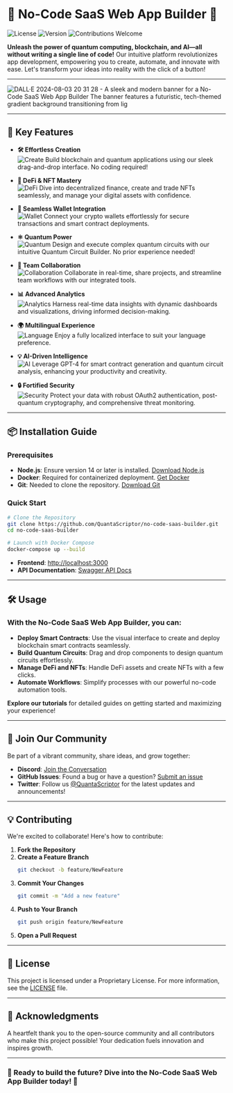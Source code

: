 
# 🚀 No-Code SaaS Web App Builder 🌟

![License](https://img.shields.io/badge/license-Proprietary-blue.svg)
![Version](https://img.shields.io/badge/version-1.0.0-brightgreen.svg)
![Contributions Welcome](https://img.shields.io/badge/contributions-welcome-orange.svg)

**Unleash the power of quantum computing, blockchain, and AI—all without writing a single line of code!** Our intuitive platform revolutionizes app development, empowering you to create, automate, and innovate with ease. Let's transform your ideas into reality with the click of a button!

---

![DALL·E 2024-08-03 20 31 28 - A sleek and modern banner for a No-Code SaaS Web App Builder  The banner features a futuristic, tech-themed gradient background transitioning from lig](https://github.com/user-attachments/assets/d2a26517-f9a2-42d7-b932-5094142b7682)


---

## 🌟 Key Features

- **🛠 Effortless Creation**  
  ![Create](https://img.shields.io/badge/-Create-green) Build blockchain and quantum applications using our sleek drag-and-drop interface. No coding required!

- **💎 DeFi & NFT Mastery**  
  ![DeFi](https://img.shields.io/badge/-DeFi-blue) Dive into decentralized finance, create and trade NFTs seamlessly, and manage your digital assets with confidence.

- **🔗 Seamless Wallet Integration**  
  ![Wallet](https://img.shields.io/badge/-Wallet%20Integration-yellow) Connect your crypto wallets effortlessly for secure transactions and smart contract deployments.

- **⚛️ Quantum Power**  
  ![Quantum](https://img.shields.io/badge/-Quantum%20Computing-purple) Design and execute complex quantum circuits with our intuitive Quantum Circuit Builder. No prior experience needed!

- **🤝 Team Collaboration**  
  ![Collaboration](https://img.shields.io/badge/-Collaboration-red) Collaborate in real-time, share projects, and streamline team workflows with our integrated tools.

- **📊 Advanced Analytics**  
  ![Analytics](https://img.shields.io/badge/-Analytics-orange) Harness real-time data insights with dynamic dashboards and visualizations, driving informed decision-making.

- **🌍 Multilingual Experience**  
  ![Language](https://img.shields.io/badge/-Multilingual-green) Enjoy a fully localized interface to suit your language preference.

- **💡 AI-Driven Intelligence**  
  ![AI](https://img.shields.io/badge/-AI--Driven-blue) Leverage GPT-4 for smart contract generation and quantum circuit analysis, enhancing your productivity and creativity.

- **🔒 Fortified Security**  
  ![Security](https://img.shields.io/badge/-Security-black) Protect your data with robust OAuth2 authentication, post-quantum cryptography, and comprehensive threat monitoring.

---

## 📦 Installation Guide

### Prerequisites

- **Node.js**: Ensure version 14 or later is installed. [Download Node.js](https://nodejs.org)
- **Docker**: Required for containerized deployment. [Get Docker](https://www.docker.com/get-started)
- **Git**: Needed to clone the repository. [Download Git](https://git-scm.com/downloads)

### Quick Start

```bash
# Clone the Repository
git clone https://github.com/QuantaScriptor/no-code-saas-builder.git
cd no-code-saas-builder

# Launch with Docker Compose
docker-compose up --build
```

- **Frontend**: [http://localhost:3000](http://localhost:3000)
- **API Documentation**: [Swagger API Docs](http://localhost:5000/api-docs)

---

## 🛠 Usage

### With the No-Code SaaS Web App Builder, you can:

- **Deploy Smart Contracts**: Use the visual interface to create and deploy blockchain smart contracts seamlessly.
- **Build Quantum Circuits**: Drag and drop components to design quantum circuits effortlessly.
- **Manage DeFi and NFTs**: Handle DeFi assets and create NFTs with a few clicks.
- **Automate Workflows**: Simplify processes with our powerful no-code automation tools.

**Explore our tutorials** for detailed guides on getting started and maximizing your experience!

---

## 💬 Join Our Community

Be part of a vibrant community, share ideas, and grow together:

- **Discord**: [Join the Conversation](https://discord.gg/quantascriptor_94730)
- **GitHub Issues**: Found a bug or have a question? [Submit an issue](https://github.com/QuantaScriptor/no-code-saas-builder/issues)
- **Twitter**: Follow us [@QuantaScriptor](https://twitter.com/QuantaScriptor) for the latest updates and announcements!

---

## 💡 Contributing

We're excited to collaborate! Here's how to contribute:

1. **Fork the Repository**
2. **Create a Feature Branch**
   ```bash
   git checkout -b feature/NewFeature
   ```
3. **Commit Your Changes**
   ```bash
   git commit -m "Add a new feature"
   ```
4. **Push to Your Branch**
   ```bash
   git push origin feature/NewFeature
   ```
5. **Open a Pull Request**

---

## 📜 License

This project is licensed under a Proprietary License. For more information, see the [LICENSE](./LICENSE) file.

---

## 🌈 Acknowledgments

A heartfelt thank you to the open-source community and all contributors who make this project possible! Your dedication fuels innovation and inspires growth.

---

### 🚀 Ready to build the future? Dive into the No-Code SaaS Web App Builder today! 🚀

